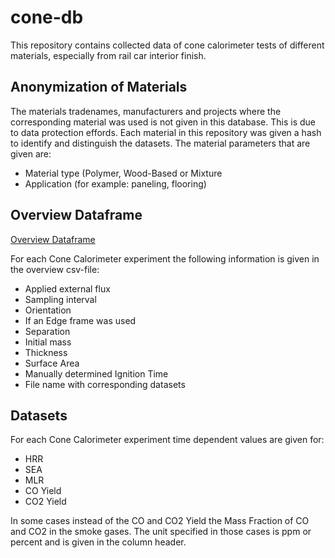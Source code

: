 # cone-db
This repository contains collected data of cone calorimeter tests of different materials, especially from rail car interior finish.
## Anonymization of Materials
The materials tradenames, manufacturers and projects where the corresponding material was used is not given in this database. This is due to data protection effords. Each material in this repository was given a hash to identify and distinguish the datasets. 
The material parameters that are given are:

- Material type (Polymer, Wood-Based or Mixture
- Application (for example: paneling, flooring)

## Overview Dataframe
[Overview Dataframe](ConeData/combined_overview_official.csv)

For each Cone Calorimeter experiment the following information is given in the overview csv-file:

- Applied external flux
- Sampling interval
- Orientation
- If an Edge frame was used
- Separation
- Initial mass
- Thickness
- Surface Area
- Manually determined Ignition Time
- File name with corresponding datasets

## Datasets
For each Cone Calorimeter experiment time dependent values are given for:

- HRR
- SEA
- MLR
- CO Yield
- CO2 Yield

In some cases instead of the CO and CO2 Yield the Mass Fraction of CO and CO2 in the smoke gases. The unit specified in those cases is ppm or percent and is given in the column header.
